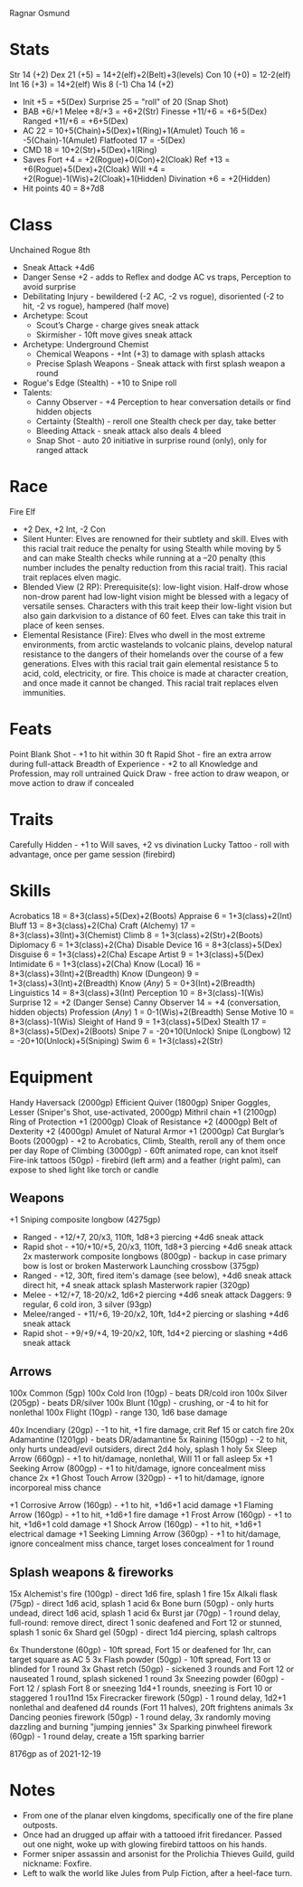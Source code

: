 Ragnar Osmund

# Stats
Str 14 (+2)
Dex 21 (+5)                   = 14+2(elf)+2(Belt)+3(levels)
Con 10 (+0)                   = 12-2(elf)
Int 16 (+3)                   = 14+2(elf)
Wis 8  (-1)
Cha 14 (+2)

- Init          +5            = +5(Dex)
  Surprise      25            = "roll" of 20 (Snap Shot)
- BAB        +6/+1
  Melee      +8/+3            = +6+2(Str)
  Finesse   +11/+6            = +6+5(Dex)
  Ranged    +11/+6            = +6+5(Dex)
- AC            22            = 10+5(Chain)+5(Dex)+1(Ring)+1(Amulet)
  Touch         16            = -5(Chain)-1(Amulet)
  Flatfooted    17            = -5(Dex)
- CMD           18            = 10+2(Str)+5(Dex)+1(Ring)
- Saves
  Fort          +4            = +2(Rogue)+0(Con)+2(Cloak)
  Ref          +13            = +6(Rogue)+5(Dex)+2(Cloak)
  Will          +4            = +2(Rogue)-1(Wis)+2(Cloak)+1(Hidden)
    Divination  +6            = +2(Hidden)
- Hit points    40            = 8+7d8

# Class
Unchained Rogue 8th
- Sneak Attack +4d6
- Danger Sense +2 - adds to Reflex and dodge AC vs traps, Perception to avoid surprise
- Debilitating Injury - bewildered (-2 AC, -2 vs rogue), disoriented (-2 to hit, -2 vs rogue), hampered (half move)
- Archetype: Scout
  - Scout’s Charge - charge gives sneak attack
  - Skirmisher - 10ft move gives sneak attack
- Archetype: Underground Chemist
  - Chemical Weapons - +Int (+3) to damage with splash attacks
  - Precise Splash Weapons - Sneak attack with first splash weapon a round
- Rogue's Edge (Stealth) - +10 to Snipe roll
- Talents:
  - Canny Observer - +4 Perception to hear conversation details or find hidden objects
  - Certainty (Stealth) - reroll one Stealth check per day, take better
  - Bleeding Attack - sneak attack also deals 4 bleed
  - Snap Shot - auto 20 initiative in surprise round (only), only for ranged attack

# Race
Fire Elf
- +2 Dex, +2 Int, -2 Con
- Silent Hunter: Elves are renowned for their subtlety and skill. Elves with this racial trait reduce the penalty for using Stealth while moving by 5 and can make Stealth checks while running at a –20 penalty (this number includes the penalty reduction from this racial trait). This racial trait replaces elven magic.
- Blended View (2 RP): Prerequisite(s): low-light vision. Half-drow whose non-drow parent had low-light vision might be blessed with a legacy of versatile senses. Characters with this trait keep their low-light vision but also gain darkvision to a distance of 60 feet. Elves can take this trait in place of keen senses.
- Elemental Resistance (Fire): Elves who dwell in the most extreme environments, from arctic wastelands to volcanic plains, develop natural resistance to the dangers of their homelands over the course of a few generations. Elves with this racial trait gain elemental resistance 5 to acid, cold, electricity, or fire. This choice is made at character creation, and once made it cannot be changed. This racial trait replaces elven immunities.

# Feats
Point Blank Shot - +1 to hit within 30 ft
Rapid Shot - fire an extra arrow during full-attack
Breadth of Experience - +2 to all Knowledge and Profession, may roll untrained
Quick Draw - free action to draw weapon, or move action to draw if concealed

# Traits
Carefully Hidden - +1 to Will saves, +2 vs divination
Lucky Tattoo - roll with advantage, once per game session (firebird)

# Skills
Acrobatics         18         = 8+3(class)+5(Dex)+2(Boots)
Appraise            6         = 1+3(class)+2(Int)
Bluff              13         = 8+3(class)+2(Cha)
Craft (Alchemy)    17         = 8+3(class)+3(Int)+3(Chemist)
Climb               8         = 1+3(class)+2(Str)+2(Boots)
Diplomacy           6         = 1+3(class)+2(Cha)
Disable Device     16         = 8+3(class)+5(Dex)
Disguise            6         = 1+3(class)+2(Cha)
Escape Artist       9         = 1+3(class)+5(Dex)
Intimidate          6         = 1+3(class)+2(Cha)
Know (Local)       16         = 8+3(class)+3(Int)+2(Breadth)
Know (Dungeon)      9         = 1+3(class)+3(Int)+2(Breadth)
Know (*Any*)        5         = 0+3(Int)+2(Breadth)
Linguistics        14         = 8+3(class)+3(Int)
Perception         10         = 8+3(class)-1(Wis)
  Surprise         12         = +2 (Danger Sense)
  Canny Observer   14         = +4 (conversation, hidden objects)
Profession (*Any*)  1         = 0-1(Wis)+2(Breadth)
Sense Motive       10         = 8+3(class)-1(Wis)
Sleight of Hand     9         = 1+3(class)+5(Dex)
Stealth            17         = 8+3(class)+5(Dex)+2(Boots)
  Snipe             7         = -20+10(Unlock)
  Snipe (Longbow)  12         = -20+10(Unlock)+5(Sniping)
Swim                6         = 1+3(class)+2(Str)


# Equipment
Handy Haversack (2000gp)
Efficient Quiver (1800gp)
Sniper Goggles, Lesser (Sniper's Shot, use-activated, 2000gp)
Mithril chain +1 (2100gp)
Ring of Protection +1 (2000gp)
Cloak of Resistance +2 (4000gp)
Belt of Dexterity +2 (4000gp)
Amulet of Natural Armor +1 (2000gp)
Cat Burglar’s Boots (2000gp) - +2 to Acrobatics, Climb, Stealth, reroll any of them once per day
Rope of Climbing (3000gp) - 60ft animated rope, can knot itself
Fire-ink tattoos (50gp) - firebird (left arm) and a feather (right palm), can expose to shed light like torch or candle

## Weapons
+1 Sniping composite longbow (4275gp)
- Ranged - +12/+7, 20/x3, 110ft, 1d8+3 piercing +4d6 sneak attack
- Rapid shot - +10/+10/+5, 20/x3, 110ft, 1d8+3 piercing +4d6 sneak attack
2x masterwork composite longbows (800gp) - backup in case primary bow is lost or broken
Masterwork Launching crossbow (375gp)
- Ranged - +12, 30ft, fired item's damage (see below), +4d6 sneak attack direct hit, +4 sneak attack splash
Masterwork rapier (320gp)
- Melee - +12/+7, 18-20/x2, 1d6+2 piercing +4d6 sneak attack
Daggers: 9 regular, 6 cold iron, 3 silver (93gp)
- Melee/ranged - +11/+6, 19-20/x2, 10ft, 1d4+2 piercing or slashing +4d6 sneak attack
- Rapid shot - +9/+9/+4, 19-20/x2, 10ft, 1d4+2 piercing or slashing +4d6 sneak attack

## Arrows
100x Common (5gp)
100x Cold Iron (10gp) - beats DR/cold iron
100x Silver (205gp) - beats DR/silver
100x Blunt (10gp) - crushing, or -4 to hit for nonlethal
100x Flight (10gp) - range 130, 1d6 base damage

40x Incendiary (20gp) - -1 to hit, +1 fire damage, crit Ref 15 or catch fire
20x Adamantine (1201gp) - beats DR/adamantine
5x Raining (150gp) - -2 to hit, only hurts undead/evil outsiders, direct 2d4 holy, splash 1 holy
5x Sleep Arrow (660gp) - +1 to hit/damage, nonlethal, Will 11 or fall asleep
5x +1 Seeking Arrow (800gp) - +1 to hit/damage, ignore concealment miss chance
2x +1 Ghost Touch Arrow (320gp) - +1 to hit/damage, ignore incorporeal miss chance

+1 Corrosive Arrow (160gp) - +1 to hit, +1d6+1 acid damage
+1 Flaming Arrow (160gp) - +1 to hit, +1d6+1 fire damage
+1 Frost Arrow (160gp) - +1 to hit, +1d6+1 cold damage
+1 Shock Arrow (160gp) - +1 to hit, +1d6+1 electrical damage
+1 Seeking Limning Arrow (360gp) - +1 to hit/damage, ignore concealment miss chance, target loses concealment for 1 round

## Splash weapons & fireworks
15x Alchemist's fire (100gp) - direct 1d6 fire, splash 1 fire
15x Alkali flask (75gp) - direct 1d6 acid, splash 1 acid
6x Bone burn (50gp) - only hurts undead, direct 1d6 acid, splash 1 acid
6x Burst jar (70gp) - 1 round delay, full-round: remove direct, direct 1 sonic deafened and Fort 12 or stunned, splash 1 sonic
6x Shard gel (50gp) - direct 1d4 piercing, splash caltrops

6x Thunderstone (60gp) - 10ft spread, Fort 15 or deafened for 1hr, can target square as AC 5
3x Flash powder (50gp) - 10ft spread, Fort 13 or blinded for 1 round
3x Ghast retch (50gp) - sickened 3 rounds and Fort 12 or nauseated 1 round, splash sickened 1 round
3x Sneezing powder (60gp) - Fort 12 / splash Fort 8 or sneezing 1d4+1 rounds, sneezing is Fort 10 or staggered 1 rou11nd
15x Firecracker firework (50gp) - 1 round delay, 1d2+1 nonlethal and deafened d4 rounds (Fort 11 halves), 20ft frightens animals
3x Dancing peonies firework (50gp) - 1 round delay, 3x randomly moving dazzling and burning "jumping jennies"
3x Sparking pinwheel firework (60gp) - 1 round delay, create a 15ft sparking barrier


8176gp as of 2021-12-19


# Notes
- From one of the planar elven kingdoms, specifically one of the fire plane outposts.
- Once had an drugged up affair with a tattooed ifrit firedancer. Passed out one night, woke up with glowing firebird tattoos on his hands.
- Former sniper assassin and arsonist for the Prolichia Thieves Guild, guild nickname: Foxfire.
- Left to walk the world like Jules from Pulp Fiction, after a heel-face turn.
